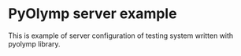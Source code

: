 PyOlymp server example
======================

This is example of server configuration of testing system written with pyolymp library.
